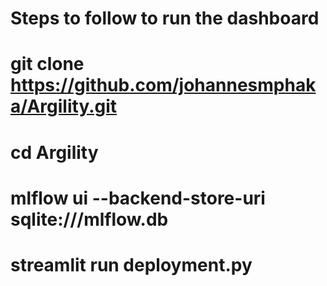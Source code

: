 # Steps to follow to run the dashboard

# git clone https://github.com/johannesmphaka/Argility.git
# cd Argility 
# mlflow ui --backend-store-uri sqlite:///mlflow.db 

# streamlit run deployment.py
